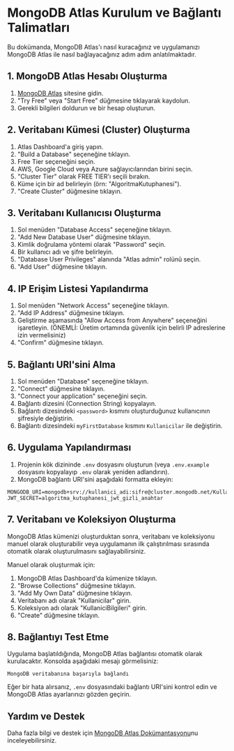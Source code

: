 # MongoDB Atlas Kurulum ve Bağlantı Talimatları

Bu dokümanda, MongoDB Atlas'ı nasıl kuracağınız ve uygulamanızı MongoDB Atlas ile nasıl bağlayacağınız adım adım anlatılmaktadır.

## 1. MongoDB Atlas Hesabı Oluşturma

1. [MongoDB Atlas](https://www.mongodb.com/cloud/atlas) sitesine gidin.
2. "Try Free" veya "Start Free" düğmesine tıklayarak kaydolun.
3. Gerekli bilgileri doldurun ve bir hesap oluşturun.

## 2. Veritabanı Kümesi (Cluster) Oluşturma

1. Atlas Dashboard'a giriş yapın.
2. "Build a Database" seçeneğine tıklayın.
3. Free Tier seçeneğini seçin.
4. AWS, Google Cloud veya Azure sağlayıcılarından birini seçin.
5. "Cluster Tier" olarak FREE TIER'ı seçili bırakın.
6. Küme için bir ad belirleyin (örn: "AlgoritmaKutuphanesi").
7. "Create Cluster" düğmesine tıklayın.

## 3. Veritabanı Kullanıcısı Oluşturma

1. Sol menüden "Database Access" seçeneğine tıklayın.
2. "Add New Database User" düğmesine tıklayın.
3. Kimlik doğrulama yöntemi olarak "Password" seçin.
4. Bir kullanıcı adı ve şifre belirleyin.
5. "Database User Privileges" alanında "Atlas admin" rolünü seçin.
6. "Add User" düğmesine tıklayın.

## 4. IP Erişim Listesi Yapılandırma

1. Sol menüden "Network Access" seçeneğine tıklayın.
2. "Add IP Address" düğmesine tıklayın.
3. Geliştirme aşamasında "Allow Access from Anywhere" seçeneğini işaretleyin. (ÖNEMLİ: Üretim ortamında güvenlik için belirli IP adreslerine izin vermelisiniz)
4. "Confirm" düğmesine tıklayın.

## 5. Bağlantı URI'sini Alma

1. Sol menüden "Database" seçeneğine tıklayın.
2. "Connect" düğmesine tıklayın.
3. "Connect your application" seçeneğini seçin.
4. Bağlantı dizesini (Connection String) kopyalayın.
5. Bağlantı dizesindeki `<password>` kısmını oluşturduğunuz kullanıcının şifresiyle değiştirin.
6. Bağlantı dizesindeki `myFirstDatabase` kısmını `Kullanicilar` ile değiştirin.

## 6. Uygulama Yapılandırması

1. Projenin kök dizininde `.env` dosyasını oluşturun (veya `.env.example` dosyasını kopyalayıp `.env` olarak yeniden adlandırın).
2. MongoDB bağlantı URI'sini aşağıdaki formatta ekleyin:

```
MONGODB_URI=mongodb+srv://kullanici_adi:sifre@cluster.mongodb.net/Kullanicilar
JWT_SECRET=algoritma_kutuphanesi_jwt_gizli_anahtar
```

## 7. Veritabanı ve Koleksiyon Oluşturma

MongoDB Atlas kümenizi oluşturduktan sonra, veritabanı ve koleksiyonu manuel olarak oluşturabilir veya uygulamanın ilk çalıştırılması sırasında otomatik olarak oluşturulmasını sağlayabilirsiniz.

Manuel olarak oluşturmak için:

1. MongoDB Atlas Dashboard'da kümenize tıklayın.
2. "Browse Collections" düğmesine tıklayın.
3. "Add My Own Data" düğmesine tıklayın.
4. Veritabanı adı olarak "Kullanicilar" girin.
5. Koleksiyon adı olarak "KullaniciBilgileri" girin.
6. "Create" düğmesine tıklayın.

## 8. Bağlantıyı Test Etme

Uygulama başlatıldığında, MongoDB Atlas bağlantısı otomatik olarak kurulacaktır. Konsolda aşağıdaki mesajı görmelisiniz:

```
MongoDB veritabanına başarıyla bağlandı
```

Eğer bir hata alırsanız, `.env` dosyasındaki bağlantı URI'sini kontrol edin ve MongoDB Atlas ayarlarınızı gözden geçirin.

## Yardım ve Destek

Daha fazla bilgi ve destek için [MongoDB Atlas Dokümantasyonu](https://docs.atlas.mongodb.com/)nu inceleyebilirsiniz. 